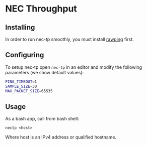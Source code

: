 NEC Throughput
==============

Installing
----------
In order to run nec-tp smoothly, you must install [rawping](https://github.com/cm45t3r/rawping) first.

Configuring
-----------
To setup nec-tp open `nec-tp` in an editor and modify the following parameters (we show default values):

```bash
PING_TIMEOUT=1
SAMPLE_SIZE=30
MAX_PACKET_SIZE=65535
```

Usage
-----
As a bash app, call from bash shell:

`nectp <host>`

Where host is an IPv4 address or qualified hostname.
